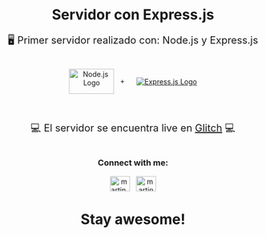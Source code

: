 <h1 align="center">Servidor con Express.js</h1>
<p align="center" style="font-size:20px">🖥 Primer servidor realizado con: Node.js y Express.js</p><br /> 
<div align="center"><a href="https://nodejs.org/" target="blank"><img align="center" src="https://nodejs.org/static/images/logo.svg" alt="Node.js Logo" height="50" width="90" /></a>&nbsp;&nbsp; +&nbsp;&nbsp;&nbsp; &nbsp;&nbsp;<a href="https://expressjs.com/" target="blank"><img align="center" src="https://expressjs.com/images/favicon.png" alt="Express.js Logo"  /></a>
</div><br /> <br />
<p align="center" style="font-size:20px">💻 El servidor se encuentra live en <a href="https://expressjs-server.glitch.me/">Glitch</a> 💻</p>

<h1 align="center"></h1>

<h3 align="center">Connect with me:</h3>
<p align="center">
<a href="https://twitter.com/martin_codes86" target="blank"><img align="center" src="https://raw.githubusercontent.com/rahuldkjain/github-profile-readme-generator/master/src/images/icons/Social/twitter.svg" alt="martin_codes86" height="30" width="40" /></a>&nbsp;&nbsp;
<a href="https://linkedin.com/in/martin-iglesias86" target="blank"><img align="center" src="https://raw.githubusercontent.com/rahuldkjain/github-profile-readme-generator/master/src/images/icons/Social/linked-in-alt.svg" alt="martin-iglesias86" height="30" width="40" /></a>
</p>
<h1 align="center">Stay awesome!</h1>
